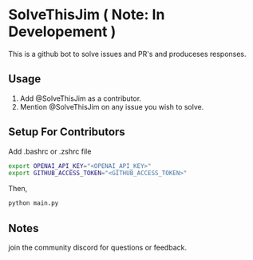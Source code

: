 # SolveThisJim ( Note: In Developement )

This is a github bot to solve issues and PR's and produceses responses.

## Usage

1. Add @SolveThisJim as a contributor.
2. Mention @SolveThisJim on any issue you wish to solve.

## Setup For Contributors

Add .bashrc or .zshrc file

```bash
export OPENAI_API_KEY="<OPENAI_API_KEY>"
export GITHUB_ACCESS_TOKEN="<GITHUB_ACCESS_TOKEN>"
```

Then,

```bash
python main.py
```

## Notes

join the community discord for questions or feedback.
